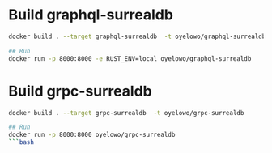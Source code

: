 # Build graphql-surrealdb
```bash
docker build . --target graphql-surrealdb  -t oyelowo/graphql-surrealdb

## Run
docker run -p 8000:8000 -e RUST_ENV=local oyelowo/graphql-surrealdb
```


# Build grpc-surrealdb
```bash
docker build . --target grpc-surrealdb  -t oyelowo/grpc-surrealdb

## Run
docker run -p 8000:8000 oyelowo/grpc-surrealdb
```bash
